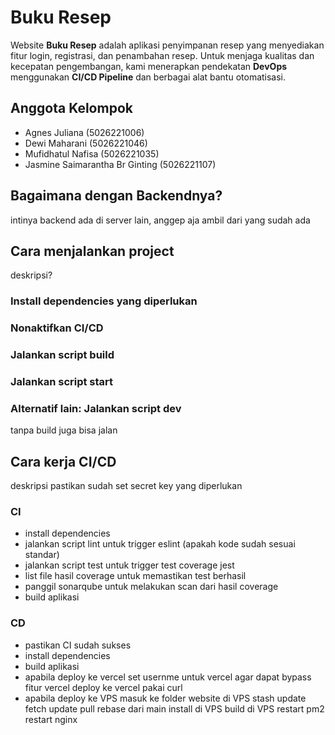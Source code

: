 # Buku Resep

Website **Buku Resep** adalah aplikasi penyimpanan resep yang menyediakan fitur login, registrasi, dan penambahan resep. Untuk menjaga kualitas dan kecepatan pengembangan, kami menerapkan pendekatan **DevOps** menggunakan **CI/CD Pipeline** dan berbagai alat bantu otomatisasi.

## Anggota Kelompok

- Agnes Juliana (5026221006)
- Dewi Maharani (5026221046)
- Mufidhatul Nafisa (5026221035)
- Jasmine Saimarantha Br Ginting (5026221107)

## Bagaimana dengan Backendnya?
intinya backend ada di server lain, anggep aja ambil dari yang sudah ada

## Cara menjalankan project
deskripsi?

### Install dependencies yang diperlukan

### Nonaktifkan CI/CD

### Jalankan script build

### Jalankan script start

### Alternatif lain: Jalankan script dev 
tanpa build juga bisa jalan

## Cara kerja CI/CD
deskripsi
pastikan sudah set secret key yang diperlukan

### CI
- install dependencies
- jalankan script lint untuk trigger eslint (apakah kode sudah sesuai standar)
- jalankan script test untuk trigger test coverage jest 
- list file hasil coverage untuk memastikan test berhasil
- panggil sonarqube untuk melakukan scan dari hasil coverage
- build aplikasi

### CD
- pastikan CI sudah sukses
- install dependencies
- build aplikasi
- apabila deploy ke vercel
set usernme untuk vercel agar dapat bypass fitur vercel
deploy ke vercel pakai curl
- apabila deploy ke VPS
masuk ke folder website di VPS
stash update
fetch update
pull rebase dari main
install di VPS
build di VPS
restart pm2 
restart nginx

